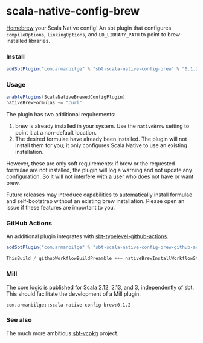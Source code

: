 # scala-native-config-brew

[Homebrew](https://brew.sh/) your Scala Native config! An sbt plugin that configures `compileOptions`, `linkingOptions`, and `LD_LIBRARY_PATH` to point to brew-installed libraries.

### Install

```scala
addSbtPlugin("com.armanbilge" % "sbt-scala-native-config-brew" % "0.1.2")
```

### Usage

```scala
enablePlugins(ScalaNativeBrewedConfigPlugin)
nativeBrewFormulas += "curl"
```

The plugin has two additional requirements:
1. brew is already installed in your system. Use the `nativeBrew` setting to point it at a non-default location.
2. The desired formulae have already been installed. The plugin will not install them for you; it only configures Scala Native to use an existing installation.

However, these are only soft requirements: if brew or the requested formulae are not installed, the plugin will log a warning and not update any configuration. So it will not interfere with a user who does not have or want brew.

Future releases may introduce capabilities to automatically install formulae and self-bootstrap without an existing brew installation. Please open an issue if these features are important to you.

### GitHub Actions

An additional plugin integrates with [sbt-typelevel-github-actions](https://typelevel.org/sbt-typelevel/gha.html).

```scala
addSbtPlugin("com.armanbilge" % "sbt-scala-native-config-brew-github-actions" % "0.1.2")

ThisBuild / githubWorkflowBuildPreamble ++= nativeBrewInstallWorkflowSteps.value
```

### Mill

The core logic is published for Scala 2.12, 2.13, and 3, independently of sbt. This should facilitate the development of a Mill plugin.

```
com.armanbilge::scala-native-config-brew:0.1.2
```

### See also

The much more ambitious [sbt-vcpkg](https://github.com/indoorvivants/sbt-vcpkg/) project.

